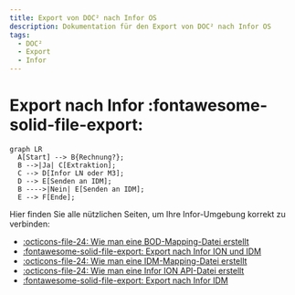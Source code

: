 ```yaml
---
title: Export von DOC² nach Infor OS
description: Dokumentation für den Export von DOC² nach Infor OS
tags:
  - DOC²
  - Export
  - Infor
---
```


# Export nach Infor :fontawesome-solid-file-export:

``` mermaid
graph LR
  A[Start] --> B{Rechnung?};
  B -->|Ja| C[Extraktion];
  C --> D[Infor LN oder M3];
  D --> E[Senden an IDM];
  B ---->|Nein| E[Senden an IDM];
  E --> F[Ende];
```

Hier finden Sie alle nützlichen Seiten, um Ihre Infor-Umgebung korrekt zu verbinden:

- [:octicons-file-24: Wie man eine BOD-Mapping-Datei erstellt](/doc2/export/how-to-create-a-bod-mapping-file/)
- [:fontawesome-solid-file-export: Export nach Infor ION und IDM](/doc2/export/infor-ion/)
- [:octicons-file-24: Wie man eine IDM-Mapping-Datei erstellt](/doc2/export/how-to-create-a-idm-mapping-file/)
- [:octicons-file-24: Wie man eine Infor ION API-Datei erstellt](/doc2/export/create-a-infor-ion-api-file/)
- [:fontawesome-solid-file-export: Export nach Infor IDM](/doc2/export/infor-idm/)